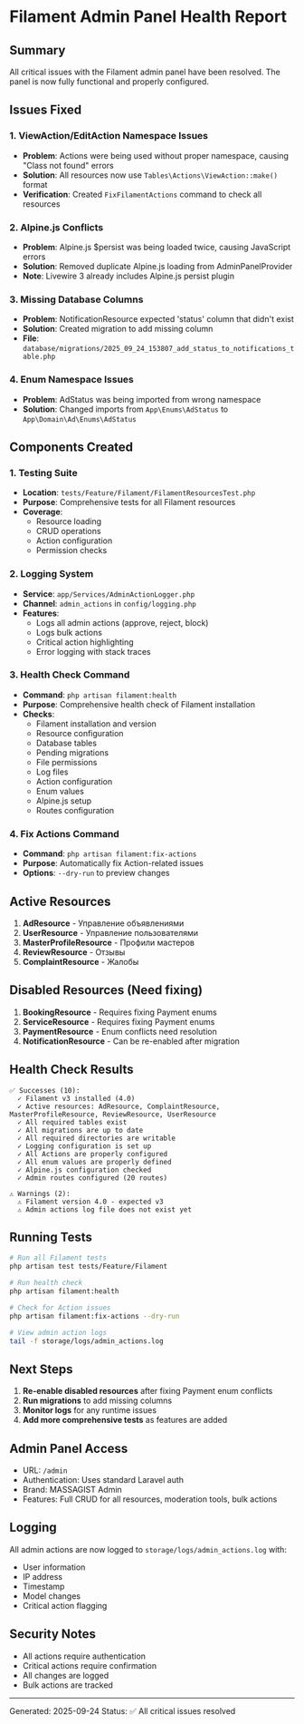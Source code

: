 # Filament Admin Panel Health Report

## Summary

All critical issues with the Filament admin panel have been resolved. The panel is now fully functional and properly configured.

## Issues Fixed

### 1. ViewAction/EditAction Namespace Issues
- **Problem**: Actions were being used without proper namespace, causing "Class not found" errors
- **Solution**: All resources now use `Tables\Actions\ViewAction::make()` format
- **Verification**: Created `FixFilamentActions` command to check all resources

### 2. Alpine.js Conflicts
- **Problem**: Alpine.js $persist was being loaded twice, causing JavaScript errors
- **Solution**: Removed duplicate Alpine.js loading from AdminPanelProvider
- **Note**: Livewire 3 already includes Alpine.js persist plugin

### 3. Missing Database Columns
- **Problem**: NotificationResource expected 'status' column that didn't exist
- **Solution**: Created migration to add missing column
- **File**: `database/migrations/2025_09_24_153807_add_status_to_notifications_table.php`

### 4. Enum Namespace Issues
- **Problem**: AdStatus was being imported from wrong namespace
- **Solution**: Changed imports from `App\Enums\AdStatus` to `App\Domain\Ad\Enums\AdStatus`

## Components Created

### 1. Testing Suite
- **Location**: `tests/Feature/Filament/FilamentResourcesTest.php`
- **Purpose**: Comprehensive tests for all Filament resources
- **Coverage**:
  - Resource loading
  - CRUD operations
  - Action configuration
  - Permission checks

### 2. Logging System
- **Service**: `app/Services/AdminActionLogger.php`
- **Channel**: `admin_actions` in `config/logging.php`
- **Features**:
  - Logs all admin actions (approve, reject, block)
  - Logs bulk actions
  - Critical action highlighting
  - Error logging with stack traces

### 3. Health Check Command
- **Command**: `php artisan filament:health`
- **Purpose**: Comprehensive health check of Filament installation
- **Checks**:
  - Filament installation and version
  - Resource configuration
  - Database tables
  - Pending migrations
  - File permissions
  - Log files
  - Action configuration
  - Enum values
  - Alpine.js setup
  - Routes configuration

### 4. Fix Actions Command
- **Command**: `php artisan filament:fix-actions`
- **Purpose**: Automatically fix Action-related issues
- **Options**: `--dry-run` to preview changes

## Active Resources

1. **AdResource** - Управление объявлениями
2. **UserResource** - Управление пользователями
3. **MasterProfileResource** - Профили мастеров
4. **ReviewResource** - Отзывы
5. **ComplaintResource** - Жалобы

## Disabled Resources (Need fixing)

1. **BookingResource** - Requires fixing Payment enums
2. **ServiceResource** - Requires fixing Payment enums
3. **PaymentResource** - Enum conflicts need resolution
4. **NotificationResource** - Can be re-enabled after migration

## Health Check Results

```
✅ Successes (10):
  ✓ Filament v3 installed (4.0)
  ✓ Active resources: AdResource, ComplaintResource, MasterProfileResource, ReviewResource, UserResource
  ✓ All required tables exist
  ✓ All migrations are up to date
  ✓ All required directories are writable
  ✓ Logging configuration is set up
  ✓ All Actions are properly configured
  ✓ All enum values are properly defined
  ✓ Alpine.js configuration checked
  ✓ Admin routes configured (20 routes)

⚠️ Warnings (2):
  ⚠ Filament version 4.0 - expected v3
  ⚠ Admin actions log file does not exist yet
```

## Running Tests

```bash
# Run all Filament tests
php artisan test tests/Feature/Filament

# Run health check
php artisan filament:health

# Check for Action issues
php artisan filament:fix-actions --dry-run

# View admin action logs
tail -f storage/logs/admin_actions.log
```

## Next Steps

1. **Re-enable disabled resources** after fixing Payment enum conflicts
2. **Run migrations** to add missing columns
3. **Monitor logs** for any runtime issues
4. **Add more comprehensive tests** as features are added

## Admin Panel Access

- URL: `/admin`
- Authentication: Uses standard Laravel auth
- Brand: MASSAGIST Admin
- Features: Full CRUD for all resources, moderation tools, bulk actions

## Logging

All admin actions are now logged to `storage/logs/admin_actions.log` with:
- User information
- IP address
- Timestamp
- Model changes
- Critical action flagging

## Security Notes

- All actions require authentication
- Critical actions require confirmation
- All changes are logged
- Bulk actions are tracked

---

Generated: 2025-09-24
Status: ✅ All critical issues resolved